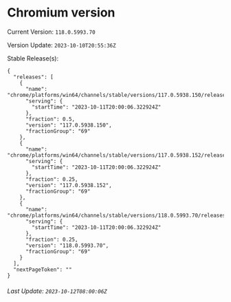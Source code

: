 # Chromium version

Current Version: `118.0.5993.70`

Version Update: `2023-10-10T20:55:36Z`

Stable Release(s):
```
{
  "releases": [
    {
      "name": "chrome/platforms/win64/channels/stable/versions/117.0.5938.150/releases/1697054406",
      "serving": {
        "startTime": "2023-10-11T20:00:06.322924Z"
      },
      "fraction": 0.5,
      "version": "117.0.5938.150",
      "fractionGroup": "69"
    },
    {
      "name": "chrome/platforms/win64/channels/stable/versions/117.0.5938.152/releases/1697054406",
      "serving": {
        "startTime": "2023-10-11T20:00:06.322924Z"
      },
      "fraction": 0.25,
      "version": "117.0.5938.152",
      "fractionGroup": "69"
    },
    {
      "name": "chrome/platforms/win64/channels/stable/versions/118.0.5993.70/releases/1697054406",
      "serving": {
        "startTime": "2023-10-11T20:00:06.322924Z"
      },
      "fraction": 0.25,
      "version": "118.0.5993.70",
      "fractionGroup": "69"
    }
  ],
  "nextPageToken": ""
}
```

###### Last Update: `2023-10-12T08:00:06Z`
        